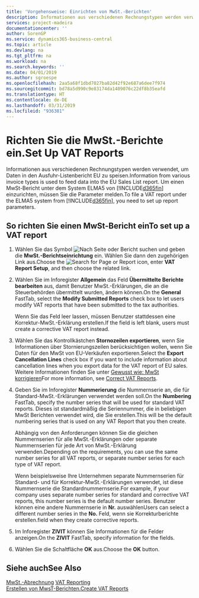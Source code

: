 ```yaml
---
title: 'Vorgehensweise: Einrichten von MwSt.-Berichten'
description: Informationen aus verschiedenen Rechnungstypen werden verwendet, um Daten in den Ausfuhr-Listenbericht EU zu speisen. Um einen MwSt-Bericht unter dem System ELMA5 von Business Central einzurichten, müssen Sie die Parameter melden.
services: project-madeira
documentationcenter: ''
author: SorenGP
ms.service: dynamics365-business-central
ms.topic: article
ms.devlang: na
ms.tgt_pltfrm: na
ms.workload: na
ms.search.keywords: ''
ms.date: 04/01/2019
ms.author: sgroespe
ms.openlocfilehash: 2aa5a68f1dbd7027ba82d42f92e687a6dee7f974
ms.sourcegitcommit: bd78a5d990c9e83174da1409076c22df8b35eafd
ms.translationtype: HT
ms.contentlocale: de-DE
ms.lasthandoff: 03/31/2019
ms.locfileid: "936381"
---
```

# <a name="set-up-vat-reports"></a><span data-ttu-id="64113-104">Richten Sie die MwSt.-Berichte ein.</span><span class="sxs-lookup"><span data-stu-id="64113-104">Set Up VAT Reports</span></span>
<span data-ttu-id="64113-105">Informationen aus verschiedenen Rechnungstypen werden verwendet, um Daten in den Ausfuhr-Listenbericht EU zu speisen.</span><span class="sxs-lookup"><span data-stu-id="64113-105">Information from various invoice types is used to feed data into the EU Sales List report.</span></span> <span data-ttu-id="64113-106">Um einen MwSt-Bericht unter dem System ELMA5 von [!INCLUDE[d365fin](../../includes/d365fin_md.md)] einzurichten, müssen Sie die Parameter melden.</span><span class="sxs-lookup"><span data-stu-id="64113-106">To file a VAT report under the ELMA5 system from [!INCLUDE[d365fin](../../includes/d365fin_md.md)], you need to set up report parameters.</span></span>  

## <a name="to-set-up-a-vat-report"></a><span data-ttu-id="64113-107">So richten Sie einen MwSt-Bericht ein</span><span class="sxs-lookup"><span data-stu-id="64113-107">To set up a VAT report</span></span>  

1.  <span data-ttu-id="64113-108">Wählen Sie das Symbol ![Nach Seite oder Bericht suchen](../../media/ui-search/search_small.png "Nach Seite oder Bericht suchen") und geben die **MwSt.-Berichtseinrichtung** ein. Wählen Sie dann den zugehörigen Link aus.</span><span class="sxs-lookup"><span data-stu-id="64113-108">Choose the ![Search for Page or Report](../../media/ui-search/search_small.png "Search for Page or Report icon") icon, enter **VAT Report Setup**, and then choose the related link.</span></span>  
2.  <span data-ttu-id="64113-109">Wählen Sie im Inforegister **Allgemein** das Feld **Übermittelte Berichte bearbeiten** aus, damit Benutzer MwSt.-Erklärungen, die an die Steuerbehörden übermittelt wurden, ändern können.</span><span class="sxs-lookup"><span data-stu-id="64113-109">On the **General** FastTab, select the **Modify Submitted Reports** check box to let users modify VAT reports that have been submitted to the tax authorities.</span></span>  

    <span data-ttu-id="64113-110">Wenn Sie das Feld leer lassen, müssen Benutzer stattdessen eine Korrektur-MwSt.-Erklärung erstellen.</span><span class="sxs-lookup"><span data-stu-id="64113-110">If the field is left blank, users must create a corrective VAT report instead.</span></span>  

3.  <span data-ttu-id="64113-111">Wählen Sie das Kontrollkästchen **Stornozeilen exportieren**, wenn Sie Informationen über Stornierungszeilen berücksichtigen wollen, wenn Sie Daten für den MwSt von EU-Verkäufen exportieren.</span><span class="sxs-lookup"><span data-stu-id="64113-111">Select the **Export Cancellation Lines** check box if you want to include information about cancellation lines when you export data for the VAT report of EU sales.</span></span> <span data-ttu-id="64113-112">Weitere Informationen finden Sie unter [Gewusst wie: MwSt korrigieren](how-to-correct-vat-reports.md)</span><span class="sxs-lookup"><span data-stu-id="64113-112">For more information, see [Correct VAT Reports](how-to-correct-vat-reports.md).</span></span>  
4.  <span data-ttu-id="64113-113">Geben Sie im Inforegister **Nummerierung** die Nummernserie an, die für Standard-MwSt.-Erklärungen verwendet werden soll.</span><span class="sxs-lookup"><span data-stu-id="64113-113">On the **Numbering** FastTab, specify the number series that will be used for standard VAT reports.</span></span> <span data-ttu-id="64113-114">Dieses ist standardmäßig die Seriennummer, die in beliebigen MwSt Berichten verwendet wird, die Sie erstellen.</span><span class="sxs-lookup"><span data-stu-id="64113-114">This will be the default numbering series that is used on any VAT Report that you then create.</span></span>  

    <span data-ttu-id="64113-115">Abhängig von den Anforderungen können Sie die gleichen Nummernserien für alle MwSt.-Erklärungen oder separate Nummernserien für jede Art von MwSt.-Erklärung verwenden.</span><span class="sxs-lookup"><span data-stu-id="64113-115">Depending on the requirements, you can use the same number series for all VAT reports, or separate number series for each type of VAT report.</span></span>

    <span data-ttu-id="64113-116">Wenn beispielsweise Ihre Unternehmen separate Nummernserien für Standard- und für Korrektur-MwSt.-Erklärungen verwendet, ist diese Nummernserie die Standardnummernserie.</span><span class="sxs-lookup"><span data-stu-id="64113-116">For example, if your company uses separate number series for standard and corrective VAT reports, this number series is the default number series.</span></span> <span data-ttu-id="64113-117">Benutzer können eine andere Nummernserie in **Nr.** auswählen</span><span class="sxs-lookup"><span data-stu-id="64113-117">Users can select a different number series in the **No.**</span></span> <span data-ttu-id="64113-118">Feld, wenn sie Korrekturberichte erstellen.</span><span class="sxs-lookup"><span data-stu-id="64113-118">field when they create corrective reports.</span></span>  

5.  <span data-ttu-id="64113-119">Im Inforegister **ZIVIT** können Sie Informationen für die Felder anzeigen.</span><span class="sxs-lookup"><span data-stu-id="64113-119">On the **ZIVIT** FastTab, specify information for the fields.</span></span>  
6.  <span data-ttu-id="64113-120">Wählen Sie die Schaltfläche **OK** aus.</span><span class="sxs-lookup"><span data-stu-id="64113-120">Choose the **OK** button.</span></span>  

## <a name="see-also"></a><span data-ttu-id="64113-121">Siehe auch</span><span class="sxs-lookup"><span data-stu-id="64113-121">See Also</span></span>  
 <span data-ttu-id="64113-122">[MwSt.-Abrechnung](vat-reporting.md) </span><span class="sxs-lookup"><span data-stu-id="64113-122">[VAT Reporting](vat-reporting.md) </span></span>  
 [<span data-ttu-id="64113-123">Erstellen von MwsT-Berichten.</span><span class="sxs-lookup"><span data-stu-id="64113-123">Create VAT Reports</span></span>](how-to-create-vat-reports.md)
